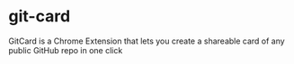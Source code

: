# git-card
GitCard is a Chrome Extension that lets you create a shareable card of any public GitHub repo in one click
